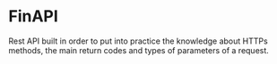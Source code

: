 # FinAPI
 Rest API built in order to put into practice the knowledge about HTTPs methods, the main return codes and types of parameters of a request.
